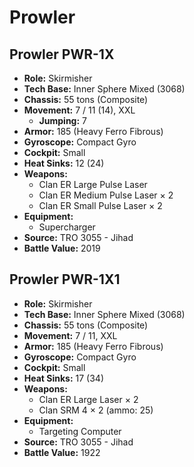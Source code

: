 # Prowler
## Prowler PWR-1X
- **Role:** Skirmisher
- **Tech Base:** Inner Sphere Mixed (3068)
- **Chassis:** 55 tons (Composite)
- **Movement:** 7 / 11 (14), XXL
  - **Jumping:** 7
- **Armor:** 185 (Heavy Ferro Fibrous)
- **Gyroscope:** Compact Gyro
- **Cockpit:** Small
- **Heat Sinks:** 12 (24)
- **Weapons:**
  - Clan ER Large Pulse Laser
  - Clan ER Medium Pulse Laser × 2
  - Clan ER Small Pulse Laser × 2
- **Equipment:**
  - Supercharger
- **Source:** TRO 3055 - Jihad
- **Battle Value:** 2019

## Prowler PWR-1X1
- **Role:** Skirmisher
- **Tech Base:** Inner Sphere Mixed (3068)
- **Chassis:** 55 tons (Composite)
- **Movement:** 7 / 11, XXL
- **Armor:** 185 (Heavy Ferro Fibrous)
- **Gyroscope:** Compact Gyro
- **Cockpit:** Small
- **Heat Sinks:** 17 (34)
- **Weapons:**
  - Clan ER Large Laser × 2
  - Clan SRM 4 × 2 (ammo: 25)
- **Equipment:**
  - Targeting Computer
- **Source:** TRO 3055 - Jihad
- **Battle Value:** 1922

